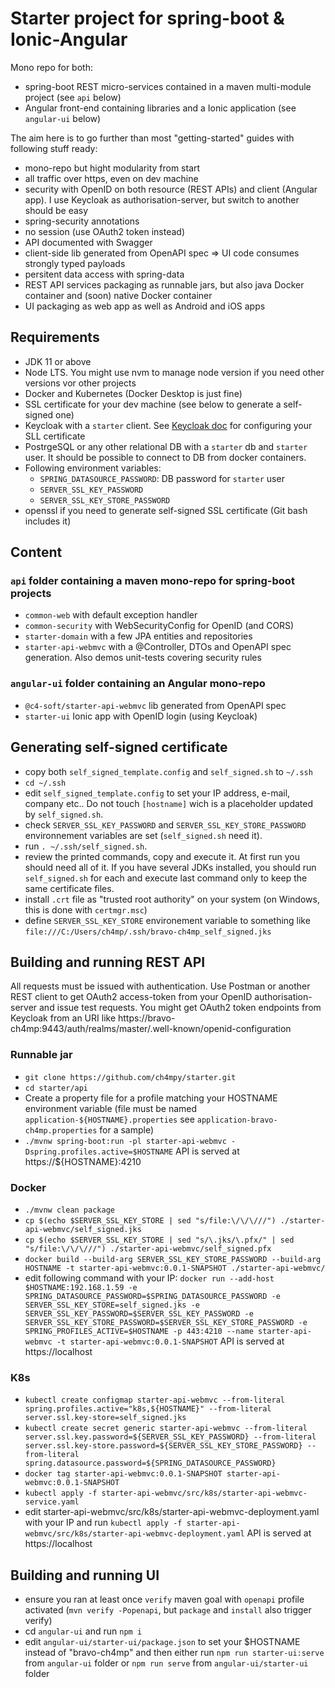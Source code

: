 # Starter project for spring-boot & Ionic-Angular
Mono repo for both:
- spring-boot REST micro-services contained in a maven multi-module project (see `api` below)
- Angular front-end containing libraries and a Ionic application (see `angular-ui` below)

The aim here is to go further than most "getting-started" guides with following stuff ready:
- mono-repo but hight modularity from start
- all traffic over https, even on dev machine
- security with OpenID on both resource (REST APIs) and client (Angular app). I use Keycloak as authorisation-server, but switch to another should be easy
- spring-security annotations
- no session (use OAuth2 token instead)
- API documented with Swagger
- client-side lib generated from OpenAPI spec => UI code consumes strongly typed payloads
- persitent data access with spring-data
- REST API services packaging as runnable jars, but also java Docker container and (soon) native Docker container
- UI packaging as web app as well as Android and iOS apps

## Requirements
- JDK 11 or above
- Node LTS. You might use nvm to manage node version if you need other versions vor other projects
- Docker and Kubernetes (Docker Desktop is just fine)
- SSL certificate for your dev machine (see below to generate a self-signed one)
- Keycloak with a `starter` client. See [Keycloak doc](https://www.keycloak.org/docs/latest/server_installation/#_setting_up_ssl) for configuring your SLL certificate
- PostrgeSQL or any other relational DB with a `starter` db and `starter` user. It should be possible to connect to DB from docker containers.
- Following environment variables:
  - `SPRING_DATASOURCE_PASSWORD`: DB password for `starter` user
  - `SERVER_SSL_KEY_PASSWORD`
  - `SERVER_SSL_KEY_STORE_PASSWORD`
- openssl if you need to generate self-signed SSL certificate (Git bash includes it)

## Content

### `api` folder containing a maven mono-repo for spring-boot projects
- `common-web` with default exception handler
- `common-security` with WebSecurityConfig for OpenID (and CORS)
- `starter-domain` with a few JPA entities and repositories
- `starter-api-webmvc` with a @Controller, DTOs and OpenAPI spec generation. Also demos unit-tests covering security rules


### `angular-ui` folder containing an Angular mono-repo
- `@c4-soft/starter-api-webmvc` lib generated from OpenAPI spec
- `starter-ui` Ionic app with OpenID login (using Keycloak)

## Generating self-signed certificate
- copy both `self_signed_template.config` and `self_signed.sh` to `~/.ssh`
- `cd ~/.ssh`
- edit `self_signed_template.config` to set your IP address, e-mail, company etc.. Do not touch `[hostname]` wich is a placeholder updated by `self_signed.sh`.
- check `SERVER_SSL_KEY_PASSWORD` and `SERVER_SSL_KEY_STORE_PASSWORD` environnement variables are set (`self_signed.sh` need it).
- run `. ~/.ssh/self_signed.sh`.
- review the printed commands, copy and execute it. At first run you should need all of it.
If you have several JDKs installed, you should run `self_signed.sh` for each and execute last command only to keep the same certificate files.
- install `.crt` file as "trusted root authority" on your system (on Windows, this is done with `certmgr.msc`)
- define `SERVER_SSL_KEY_STORE` environement variable to something like `file:///C:/Users/ch4mp/.ssh/bravo-ch4mp_self_signed.jks`

## Building and running REST API
All requests must be issued with authentication.
Use Postman or another REST client to get OAuth2 access-token from your OpenID authorisation-server and issue test requests.
You might get OAuth2 token endpoints from Keycloak from an URI like https://bravo-ch4mp:9443/auth/realms/master/.well-known/openid-configuration

### Runnable jar
- `git clone https://github.com/ch4mpy/starter.git`
- `cd starter/api`
- Create a property file for a profile matching your HOSTNAME environment variable (file must be named `application-${HOSTNAME}.properties` see `application-bravo-ch4mp.properties` for a sample)
- `./mvnw spring-boot:run -pl starter-api-webmvc -Dspring.profiles.active=$HOSTNAME`
API is served at https://${HOSTNAME}:4210

### Docker
- `./mvnw clean package`
- `cp $(echo $SERVER_SSL_KEY_STORE | sed "s/file:\/\/\///") ./starter-api-webmvc/self_signed.jks`
- `cp $(echo $SERVER_SSL_KEY_STORE | sed "s/\.jks/\.pfx/" | sed "s/file:\/\/\///") ./starter-api-webmvc/self_signed.pfx`
- `docker build --build-arg SERVER_SSL_KEY_STORE_PASSWORD --build-arg HOSTNAME -t starter-api-webmvc:0.0.1-SNAPSHOT ./starter-api-webmvc/`
- edit following command with your IP: `docker run --add-host $HOSTNAME:192.168.1.59 -e SPRING_DATASOURCE_PASSWORD=$SPRING_DATASOURCE_PASSWORD -e SERVER_SSL_KEY_STORE=self_signed.jks -e SERVER_SSL_KEY_PASSWORD=$SERVER_SSL_KEY_PASSWORD -e SERVER_SSL_KEY_STORE_PASSWORD=$SERVER_SSL_KEY_STORE_PASSWORD -e SPRING_PROFILES_ACTIVE=$HOSTNAME -p 443:4210 --name starter-api-webmvc -t starter-api-webmvc:0.0.1-SNAPSHOT`
API is served at https://localhost

### K8s
- `kubectl create configmap starter-api-webmvc --from-literal spring.profiles.active="k8s,${HOSTNAME}" --from-literal server.ssl.key-store=self_signed.jks`
- `kubectl create secret generic starter-api-webmvc --from-literal server.ssl.key.password=${SERVER_SSL_KEY_PASSWORD} --from-literal server.ssl.key-store.password=${SERVER_SSL_KEY_STORE_PASSWORD} --from-literal spring.datasource.password=${SPRING_DATASOURCE_PASSWORD}`
- `docker tag starter-api-webmvc:0.0.1-SNAPSHOT starter-api-webmvc:0.0.1-SNAPSHOT`
- `kubectl apply -f starter-api-webmvc/src/k8s/starter-api-webmvc-service.yaml`
- edit starter-api-webmvc/src/k8s/starter-api-webmvc-deployment.yaml with your IP and run `kubectl apply -f starter-api-webmvc/src/k8s/starter-api-webmvc-deployment.yaml`
API is served at https://localhost

## Building and running UI
- ensure you ran at least once `verify` maven goal with `openapi` profile activated (`mvn verify -Popenapi`, but `package` and `install` also trigger verify)
- cd `angular-ui` and run `npm i`
- edit `angular-ui/starter-ui/package.json` to set your $HOSTNAME instead of "bravo-ch4mp" and then either run `npm run starter-ui:serve` from `angular-ui` folder or `npm run serve` from `angular-ui/starter-ui` folder